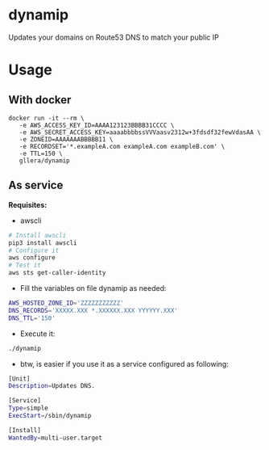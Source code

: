 # dynamip
Updates your domains on Route53 DNS to match your public IP

# Usage

## With docker
```
docker run -it --rm \
   -e AWS_ACCESS_KEY_ID=AAAA123123BBBB31CCCC \
   -e AWS_SECRET_ACCESS_KEY=aaaabbbbssVVVaasv2312w+3fdsdf32fewVdasAA \
   -e ZONEID=AAAAAAABBBBB11 \
   -e RECORDSET='*.exampleA.com exampleA.com exampleB.com' \
   -e TTL=150 \
   gllera/dynamip
```

## As service

**Requisites:**
- awscli 

```bash
# Install awscli
pip3 install awscli
# Configure it
aws configure
# Test it
aws sts get-caller-identity
```

* Fill the variables on file dynamip as needed:
```bash
AWS_HOSTED_ZONE_ID='ZZZZZZZZZZZ'
DNS_RECORDS='XXXXX.XXX *.XXXXXX.XXX YYYYYY.XXX'
DNS_TTL='150'
```

* Execute it:
```bash
./dynamip
```

* btw, is easier if you use it as a service configured as following:
```bash
[Unit]
Description=Updates DNS.

[Service]
Type=simple
ExecStart=/sbin/dynamip

[Install]
WantedBy=multi-user.target
```
